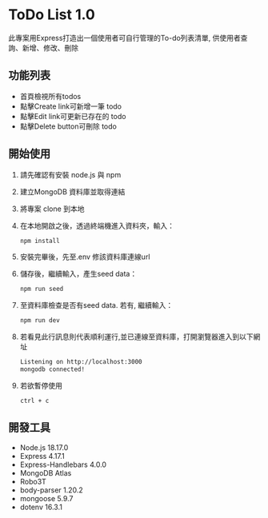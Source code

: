 # ToDo List 1.0

此專案用Express打造出一個使用者可自行管理的To-do列表清單, 供使用者查詢、新增、修改、刪除

## 功能列表

- 首頁檢視所有todos
- 點擊Create link可新增一筆 todo
- 點擊Edit link可更新已存在的 todo
- 點擊Delete button可刪除 todo

## 開始使用

1. 請先確認有安裝 node.js 與 npm
2. 建立MongoDB 資料庫並取得連結
3. 將專案 clone 到本地
4. 在本地開啟之後，透過終端機進入資料夾，輸入：

   ```bash
   npm install
   ```

5. 安裝完畢後，先至.env 修該資料庫連線url
6. 儲存後，繼續輸入，產生seed data：

   ```bash
   npm run seed
   ```
7. 至資料庫檢查是否有seed data. 若有, 繼續輸入：

   ```bash
   npm run dev
   ```

8. 若看見此行訊息則代表順利運行,並已連線至資料庫，打開瀏覽器進入到以下網址

   ```bash
   Listening on http://localhost:3000
   mongodb connected!
   ```

9. 若欲暫停使用

   ```bash
   ctrl + c
   ```

## 開發工具

- Node.js 18.17.0 
- Express 4.17.1
- Express-Handlebars 4.0.0
- MongoDB Atlas
- Robo3T
- body-parser 1.20.2
- mongoose 5.9.7
- dotenv 16.3.1


